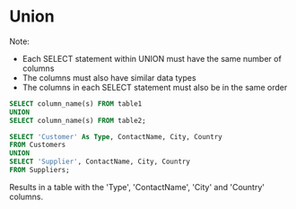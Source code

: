 # Union


Note:

- Each SELECT statement within UNION must have the same number of columns
- The columns must also have similar data types
- The columns in each SELECT statement must also be in the same order

```sql
SELECT column_name(s) FROM table1
UNION
SELECT column_name(s) FROM table2;
```

```sql
SELECT 'Customer' As Type, ContactName, City, Country
FROM Customers
UNION
SELECT 'Supplier', ContactName, City, Country
FROM Suppliers;
```

Results in a table with the 'Type', 'ContactName', 'City' and 'Country' columns.
